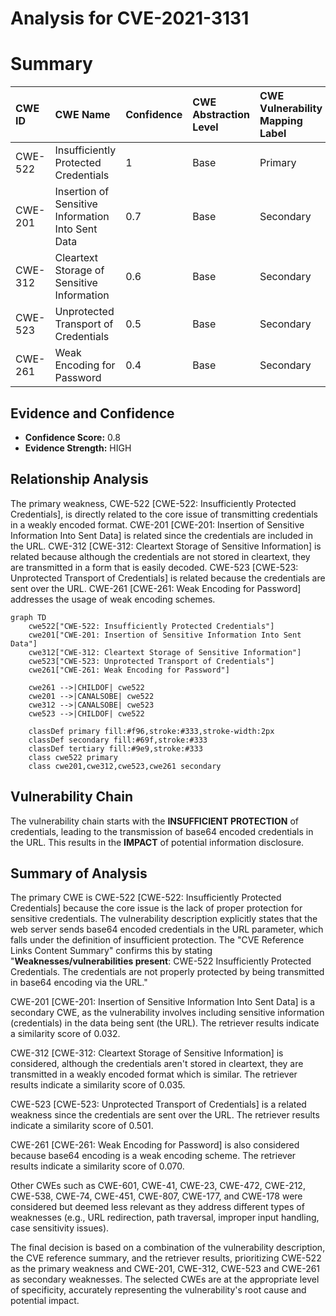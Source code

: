 # Analysis for CVE-2021-3131

# Summary
| CWE ID  | CWE Name                                                      | Confidence | CWE Abstraction Level | CWE Vulnerability Mapping Label | CWE-Vulnerability Mapping Notes |
| :-------- | :------------------------------------------------------------ | :--------- | :---------------------- | :------------------------------ | :------------------------------ |
| CWE-522   | Insufficiently Protected Credentials                          | 1          | Base                    | Primary                         | Allowed                       |
| CWE-201   | Insertion of Sensitive Information Into Sent Data             | 0.7        | Base                    | Secondary                       | Allowed                       |
| CWE-312   | Cleartext Storage of Sensitive Information                  | 0.6        | Base                    | Secondary                       | Allowed                       |
| CWE-523   | Unprotected Transport of Credentials                          | 0.5        | Base                    | Secondary                       | Allowed                       |
| CWE-261   | Weak Encoding for Password                                    | 0.4        | Base                    | Secondary                       | Allowed                       |

## Evidence and Confidence

*   **Confidence Score:** 0.8
*   **Evidence Strength:** HIGH

## Relationship Analysis
The primary weakness, CWE-522 [CWE-522: Insufficiently Protected Credentials], is directly related to the core issue of transmitting credentials in a weakly encoded format. CWE-201 [CWE-201: Insertion of Sensitive Information Into Sent Data] is related since the credentials are included in the URL. CWE-312 [CWE-312: Cleartext Storage of Sensitive Information] is related because although the credentials are not stored in cleartext, they are transmitted in a form that is easily decoded. CWE-523 [CWE-523: Unprotected Transport of Credentials] is related because the credentials are sent over the URL. CWE-261 [CWE-261: Weak Encoding for Password] addresses the usage of weak encoding schemes.

```mermaid
graph TD
    cwe522["CWE-522: Insufficiently Protected Credentials"]
    cwe201["CWE-201: Insertion of Sensitive Information Into Sent Data"]
    cwe312["CWE-312: Cleartext Storage of Sensitive Information"]
    cwe523["CWE-523: Unprotected Transport of Credentials"]
    cwe261["CWE-261: Weak Encoding for Password"]

    cwe261 -->|CHILDOF| cwe522
    cwe201 -->|CANALSOBE| cwe522
    cwe312 -->|CANALSOBE| cwe523
    cwe523 -->|CHILDOF| cwe522

    classDef primary fill:#f96,stroke:#333,stroke-width:2px
    classDef secondary fill:#69f,stroke:#333
    classDef tertiary fill:#9e9,stroke:#333
    class cwe522 primary
    class cwe201,cwe312,cwe523,cwe261 secondary
```

## Vulnerability Chain
The vulnerability chain starts with the **INSUFFICIENT PROTECTION** of credentials, leading to the transmission of base64 encoded credentials in the URL. This results in the **IMPACT** of potential information disclosure.

## Summary of Analysis
The primary CWE is CWE-522 [CWE-522: Insufficiently Protected Credentials] because the core issue is the lack of proper protection for sensitive credentials. The vulnerability description explicitly states that the web server sends base64 encoded credentials in the URL parameter, which falls under the definition of insufficient protection. The "CVE Reference Links Content Summary" confirms this by stating "**Weaknesses/vulnerabilities present**: CWE-522 Insufficiently Protected Credentials. The credentials are not properly protected by being transmitted in base64 encoding via the URL."

CWE-201 [CWE-201: Insertion of Sensitive Information Into Sent Data] is a secondary CWE, as the vulnerability involves including sensitive information (credentials) in the data being sent (the URL). The retriever results indicate a similarity score of 0.032.

CWE-312 [CWE-312: Cleartext Storage of Sensitive Information] is considered, although the credentials aren't stored in cleartext, they are transmitted in a weakly encoded format which is similar. The retriever results indicate a similarity score of 0.035.

CWE-523 [CWE-523: Unprotected Transport of Credentials] is a related weakness since the credentials are sent over the URL. The retriever results indicate a similarity score of 0.501.

CWE-261 [CWE-261: Weak Encoding for Password] is also considered because base64 encoding is a weak encoding scheme. The retriever results indicate a similarity score of 0.070.

Other CWEs such as CWE-601, CWE-41, CWE-23, CWE-472, CWE-212, CWE-538, CWE-74, CWE-451, CWE-807, CWE-177, and CWE-178 were considered but deemed less relevant as they address different types of weaknesses (e.g., URL redirection, path traversal, improper input handling, case sensitivity issues).

The final decision is based on a combination of the vulnerability description, the CVE reference summary, and the retriever results, prioritizing CWE-522 as the primary weakness and CWE-201, CWE-312, CWE-523 and CWE-261 as secondary weaknesses. The selected CWEs are at the appropriate level of specificity, accurately representing the vulnerability's root cause and potential impact.